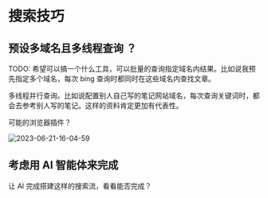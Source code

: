 # 搜索技巧

## 预设多域名且多线程查询 ？

TODO: 希望可以搞一个什么工具，可以批量的查询指定域名内结果。比如说我预先指定多个域名，每次 bing 查询时都同时在这些域名内查找文章。

多线程并行查询。比如说配置别人自己写的笔记网站域名，每次查询关键词时，都会去参考别人写的笔记。这样的资料肯定更加有代表性。

可能的浏览器插件？

![2023-06-21-16-04-59](https://gh-img-store.ruan-cat.com/img/2023-06-21-16-04-59.png)

## 考虑用 AI 智能体来完成

让 AI 完成搭建这样的搜索流，看看能否完成？
